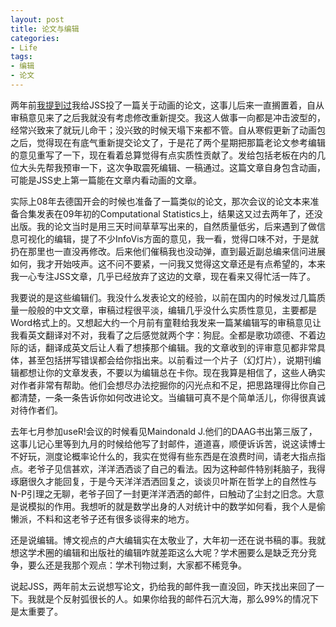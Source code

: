 ```yaml
---
layout: post
title: 论文与编辑
categories:
- Life
tags:
- 编辑
- 论文
---
```


两年前[我提到过](http://yihui.name/cn/2009/01/paper-review-in-8-months/)我给JSS投了一篇关于动画的论文，这事儿后来一直搁置着，自从审稿意见来了之后我就没有考虑修改重新提交。我这人做事一向都是冲击波型的，经常兴致来了就玩儿命干；没兴致的时候天塌下来都不管。自从寒假更新了动画包之后，觉得现在有底气重新提交论文了，于是花了两个星期把那篇老论文参考编辑的意见重写了一下，现在看着总算觉得有点实质性贡献了。发给包括老板在内的几位大头先帮我预审一下，这次争取震死编辑、一稿通过。这篇文章自身包含动画，可能是JSS史上第一篇能在文章内看动画的文章。

实际上08年去德国开会的时候也准备了一篇类似的论文，那次会议的论文本来准备合集发表在09年初的Computational Statistics上，结果这又过去两年了，还没出版。我的论文当时是用三天时间草草写出来的，自然质量低劣，后来遇到了做信息可视化的编辑，提了不少InfoVis方面的意见，我一看，觉得口味不对，于是就扔在那里也一直没再修改。后来他们催稿我也没动弹，直到最近副总编来信问进展如何，我才开始吱声。这不问不要紧，一问我又觉得这文章还是有点希望的，本来我一心专注JSS文章，几乎已经放弃了这边的文章，现在看来又得忙活一阵了。

我要说的是这些编辑们。我没什么发表论文的经验，以前在国内的时候发过几篇质量一般般的中文文章，审稿过程很平淡，编辑几乎没什么实质性意见，主要都是Word格式上的。又想起大约一个月前有童鞋给我发来一篇某编辑写的审稿意见让我看英文翻译对不对，我看了之后感觉就两个字：狗屁。全都是歌功颂德、不着边际的话，翻译成英文后让人看了想揍那个编辑。我的文章收到的评审意见都非常具体，甚至包括拼写错误都会给你指出来。以前看过一个片子（幻灯片），说期刊编辑都想让你的文章发表，不要以为编辑总在卡你。现在我算是相信了，这些人确实对作者非常有帮助。他们会想尽办法挖掘你的闪光点和不足，把思路理得比你自己都清楚，一条一条告诉你如何改进论文。当编辑可真不是个简单活儿，你得很真诚对待作者们。

去年七月参加useR!会议的时候看见Maindonald J.他们的DAAG书出第三版了，这事儿记心里等到九月的时候给他写了封邮件，道道喜，顺便诉诉苦，说这读博士不好玩，测度论概率论什么的，我实在觉得有些东西是在浪费时间，请老大指点指点。老爷子见信甚欢，洋洋洒洒谈了自己的看法。因为这种邮件特别耗脑子，我得琢磨很久才能回复，于是今天洋洋洒洒回复之，谈谈贝叶斯在哲学上的自然性与N-P引理之无聊，老爷子回了一封更洋洋洒洒的邮件，曰触动了尘封之旧念。大意是说模拟的作用。我想听的就是数学出身的人对统计中的数学如何看，我个人是偷懒派，不料和这老爷子还有很多谈得来的地方。

还是说编辑。博文视点的卢大编辑实在太敬业了，大年初一还在说书稿的事。我就想这学术圈的编辑和出版社的编辑咋就差距这么大呢？学术圈要么是缺乏充分竞争，要么还是我那个观点：学术刊物过剩，大家都不稀竞争。

说起JSS，两年前太云说想写论文，扔给我的邮件我一直没回，昨天找出来回了一下。我就是个反射弧很长的人。如果你给我的邮件石沉大海，那么99%的情况下是太重要了。
